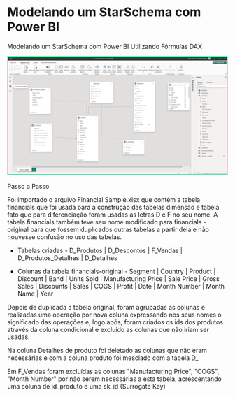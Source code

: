 # Modelando um StarSchema com Power BI
 Modelando um StarSchema com Power BI Utilizando Fórmulas DAX

![StarSchema Flavio Borges](https://github.com/FlavioFMBorges/Modelando-um-StarSchema/blob/main/StarSchema_FB.png)

Passo a Passo

Foi importado o arquivo Financial Sample.xlsx que contém a tabela financials que foi usada para a construção das tabelas dimensão e tabela fato que para diferenciação foram usadas as letras D e F no seu nome.
A tabela financials também teve seu nome modificado para financials - original para que fossem duplicados outras tabelas a partir dela e não houvesse confusão no uso das tabelas.

- Tabelas criadas - 
D_Produtos | 
D_Descontos | 
F_Vendas | 
D_Produtos_Detalhes | 
D_Detalhes

- Colunas da tabela financials-original - 
Segment | 
Country | 
Product | 
Discount | 
Band | 
Units Sold | 
Manufacturing Price | 
Sale Price | 
Gross Sales | 
Discounts | 
Sales | 
COGS | 
Profit | 
Date | 
Month Number | 
Month Name | 
Year

Depois de duplicada a tabela original, foram agrupadas as colunas e realizadas uma operação por nova coluna expressando nos seus nomes o significado das operações e, logo após, foram criados os ids dos produtos através da coluna condicional e excluído as colunas que não iriam ser usadas.

Na coluna Detalhes de produto foi deletado as colunas que não eram necessárias e com a coluna produto foi mesclado com a tabela D_

Em F_Vendas foram excluídas as colunas "Manufacturing Price", "COGS", "Month Number" por não serem necessárias a esta tabela, acrescentando uma coluna de id_produto e uma sk_id (Surrogate Key)
